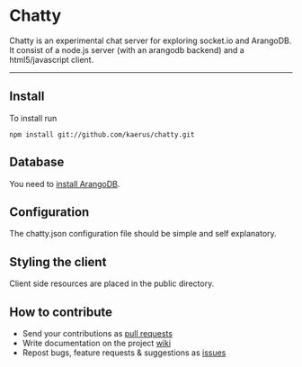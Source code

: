 Chatty
======

Chatty is an experimental chat server for exploring socket.io and ArangoDB.  
It consist of a node.js server (with an arangodb backend) and a html5/javascript client.
__________________________________________________________________________________________
Install
-------
To install run
```
npm install git://github.com/kaerus/chatty.git
```

Database
--------
You need to [install ArangoDB](/triAGENS/ArangoDB/).

Configuration
-------------
The chatty.json configuration file should be simple and self explanatory.  
  
Styling the client
------------------
Client side resources are placed in the public directory.

How to contribute
-----------------
* Send your contributions as [pull requests](/kaerus/pulls/)
* Write documentation on the project [wiki](/kaerus/wiki/)
* Repost bugs, feature requests & suggestions as [issues](/kaerus/issues/) 





